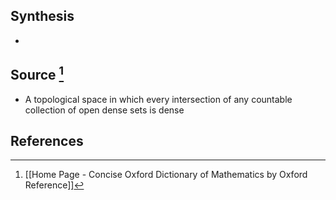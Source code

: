 ## Synthesis
- 
## Source [^1]
- A topological space in which every intersection of any countable collection of open dense sets is dense
## References

[^1]: [[Home Page - Concise Oxford Dictionary of Mathematics by Oxford Reference]]